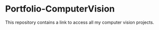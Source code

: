 # Portfolio-ComputerVision
This repository contains a link to access all my computer vision projects.
